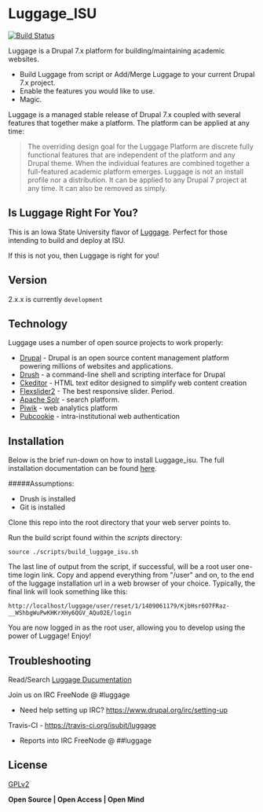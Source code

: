 Luggage_ISU
=========
[![Build Status](https://travis-ci.org/isubit/luggage_isu.svg?branch=master "Build Status")](http://travis-ci.org/isubit/luggage_isu)

Luggage is a Drupal 7.x platform for building/maintaining academic websites.

  - Build Luggage from script or Add/Merge Luggage to your current Drupal 7.x project.
  - Enable the features you would like to use.
  - Magic.

Luggage is a managed stable release of Drupal 7.x coupled with several features that together make a platform. The platform can be applied at any time:

> The overriding design goal for the Luggage Platform are discrete fully functional features that are independent of the platform and any Drupal theme.
> When the individual features are combined together a full-featured academic platform emerges.
> Luggage is not an install profile nor a distribution. It can be applied to any Drupal 7 project at any time.
> It can also be removed as simply.

Is Luggage Right For You?
-------------------------
This is an Iowa State University flavor of [Luggage](https://github.com/isubit/luggage). Perfect for those intending to build and deploy at ISU.

If this is not you, then Luggage is right for you!

Version
----

2.x.x is currently `development`

Technology
-----------

Luggage uses a number of open source projects to work properly:

* [Drupal][] - Drupal is an open source content management platform powering millions of websites and applications.
* [Drush][] - a command-line shell and scripting interface for Drupal
* [Ckeditor][] - HTML text editor designed to simplify web content creation
* [Flexslider2][] - The best responsive slider. Period.
* [Apache Solr][] - search platform.
* [Piwik][] - web analytics platform
* [Pubcookie][] - intra-institutional web authentication

Installation
--------------

Below is the brief run-down on how to install Luggage_isu. The full installation documentation can be found [here](http://www.biology-it.iastate.edu/luggage_doc/installing-luggage-scratch#).

#####Assumptions:
* Drush is installed
* Git is installed

Clone this repo into the root directory that your web server points to.

Run the build script found within the *scripts* directory:
```
source ./scripts/build_luggage_isu.sh
```

The last line of output from the script, if successful, will be a root user one-time login link. Copy and append everything from "/user" and on, to the end of the luggage installation url in a web browser of your choice. Typically, the final link will look something like this:
``` 
http://localhost/luggage/user/reset/1/1409061179/KjbHsr6O7FRaz-__WShbgWuPwKHKrXHy6QGV_AQu02E/login
```

You are now logged in as the root user, allowing you to develop using the power of Luggage! Enjoy!

Troubleshooting
----

Read/Search [Luggage Ducumentation][]

Join us on IRC FreeNode @ #luggage
* Need help setting up IRC? https://www.drupal.org/irc/setting-up

Travis-CI - https://travis-ci.org/isubit/luggage
* Reports into IRC FreeNode @  ##luggage


License
----

[GPLv2][]


**Open Source | Open Access | Open Mind**

[Drupal]:http://drupal.org/
[Drush]:https://github.com/drush-ops/drush
[Ckeditor]:http://ckeditor.com/
[Flexslider2]:http://flexslider.woothemes.com/
[Apache Solr]:http://lucene.apache.org/solr/
[Piwik]:http://piwik.org/
[Pubcookie]:http://www.pubcookie.org/
[GPLv2]:http://www.gnu.org/licenses/gpl-2.0.html
[Travis]:https://travis-ci.org/isubit/luggage.svg?branch=master
[Luggage ISU]:https://github.com/isubit/luggage_isu
[Luggage Ducumentation]:http://www.biology-it.iastate.edu/luggage_doc/
